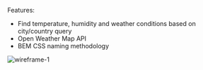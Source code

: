 Features:
- Find temperature, humidity and weather conditions based on city/country query
- Open Weather Map API
- BEM CSS naming methodology

![wireframe-1](https://i.postimg.cc/JzJ2MB0f/weather.png)
